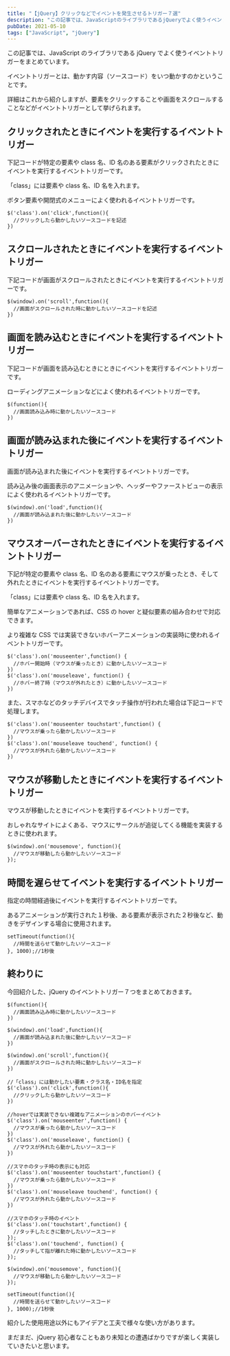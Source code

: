 ```yaml
---
title: "【jQuery】クリックなどでイベントを発生させるトリガー７選"
description: "この記事では、JavaScriptのライブラリであるjQueryでよく使うイベントトリガーをまとめています。とりあえず、どんな時に動かせるのか知りたいという方におすすめです。"
pubDate: 2021-05-10
tags: ["JavaScript", "jQuery"]
---
```


この記事では、JavaScript のライブラリである jQuery でよく使うイベントトリガーをまとめています。

イベントトリガーとは、動かす内容（ソースコード）をいつ動かすのかということです。

詳細はこれから紹介しますが、要素をクリックすることや画面をスクロールすることなどがイベントトリガーとして挙げられます。

## クリックされたときにイベントを実行するイベントトリガー

下記コードが特定の要素や class 名、ID 名のある要素がクリックされたときにイベントを実行するイベントトリガーです。

「class」には要素や class 名、ID 名を入れます。

ボタン要素や開閉式のメニューによく使われるイベントトリガーです。

```
$('class').on('click',function(){
  //クリックしたら動かしたいソースコードを記述
})
```

## スクロールされたときにイベントを実行するイベントトリガー

下記コードが画面がスクロールされたときにイベントを実行するイベントトリガーです。

```
$(window).on('scroll',function(){
  //画面がスクロールされた時に動かしたいソースコードを記述
})
```

## 画面を読み込むときにイベントを実行するイベントトリガー

下記コードが画面を読み込むときにときにイベントを実行するイベントトリガーです。

ローディングアニメーションなどによく使われるイベントトリガーです。

```
$(function(){
  //画面読み込み時に動かしたいソースコード
})
```

## 画面が読み込まれた後にイベントを実行するイベントトリガー

画面が読み込まれた後にイベントを実行するイベントトリガーです。

読み込み後の画面表示のアニメーションや、ヘッダーやファーストビューの表示によく使われるイベントトリガーです。

```
$(window).on('load',function(){
  //画面が読み込まれた後に動かしたいソースコード
})
```

## マウスオーバーされたときにイベントを実行するイベントトリガー

下記が特定の要素や class 名、ID 名のある要素にマウスが乗ったとき、そして外れたときにイベントを実行するイベントトリガーです。

「class」には要素や class 名、ID 名を入れます。

簡単なアニメーションであれば、CSS の hover と疑似要素の組み合わせで対応できます。

より複雑な CSS では実装できないホバーアニメーションの実装時に使われるイベントトリガーです。

```
$('class').on('mouseenter',function() {
  //ホバー開始時（マウスが乗ったとき）に動かしたいソースコード
})
$('class').on('mouseleave', function() {
  //ホバー終了時（マウスが外れたとき）に動かしたいソースコード
})
```

また、スマホなどのタッチデバイスでタッチ操作が行われた場合は下記コードで処理します。

```
$('class').on('mouseenter touchstart',function() {
  //マウスが乗ったら動かしたいソースコード
})
$('class').on('mouseleave touchend', function() {
  //マウスが外れたら動かしたいソースコード
})
```

## マウスが移動したときにイベントを実行するイベントトリガー

マウスが移動したときにイベントを実行するイベントトリガーです。

おしゃれなサイトによくある、マウスにサークルが追従してくる機能を実装するときに使われます。

```
$(window).on('mousemove', function(){
  //マウスが移動したら動かしたいソースコード
});
```

## 時間を遅らせてイベントを実行するイベントトリガー

指定の時間経過後にイベントを実行するイベントトリガーです。

あるアニメーションが実行された１秒後、ある要素が表示された２秒後など、動きをデザインする場合に使用されます。

```
setTimeout(function(){
  //時間を送らせて動かしたいソースコード
}, 1000);//1秒後
```

## 終わりに

今回紹介した、jQuery のイベントトリガー７つをまとめておきます。

```
$(function(){
  //画面読み込み時に動かしたいソースコード
})

$(window).on('load',function(){
  //画面が読み込まれた後に動かしたいソースコード
})

$(window).on('scroll',function(){
  //画面がスクロールされた時に動かしたいソースコード
})

//「class」には動かしたい要素・クラス名・ID名を指定
$('class').on('click',function(){
  //クリックしたら動かしたいソースコード
})

//hoverでは実装できない複雑なアニメーションのホバーイベント
$('class').on('mouseenter',function() {
  //マウスが乗ったら動かしたいソースコード
})
$('class').on('mouseleave', function() {
  //マウスが外れたら動かしたいソースコード
})

//スマホのタッチ時の表示にも対応
$('class').on('mouseenter touchstart',function() {
  //マウスが乗ったら動かしたいソースコード
})
$('class').on('mouseleave touchend', function() {
  //マウスが外れたら動かしたいソースコード
})

//スマホのタッチ時のイベント
$('class').on('touchstart',function() {
  //タッチしたときに動かしたいソースコード
});
$('class').on('touchend', function() {
  //タッチして指が離れた時に動かしたいソースコード
});

$(window).on('mousemove', function(){
  //マウスが移動したら動かしたいソースコード
});

setTimeout(function(){
  //時間を送らせて動かしたいソースコード
}, 1000);//1秒後
```

紹介した使用用途以外にもアイデアと工夫で様々な使い方があります。

まだまだ、jQuery 初心者なこともあり未知との遭遇ばかりですが楽しく実装していきたいと思います。
